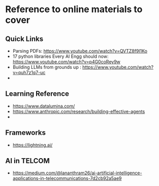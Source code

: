# Reference to online materials to cover

## Quick Links
* Parsing PDFs: https://www.youtube.com/watch?v=QVTZ8f9l1Ko
* 17 python libraries Every AI Engg should now: https://www.youtube.com/watch?v=p4G0coRey9w
* Building LLMs from grounds up : https://www.youtube.com/watch?v=quh7z1q7-uc
* 

## Learning Reference
* https://www.datalumina.com/
* https://www.anthropic.com/research/building-effective-agents
* 

## Frameworks
* https://lightning.ai/

## AI in TELCOM
* https://medium.com/@lananthram26/ai-artificial-intelligence-applications-in-telecommunications-7d2cb92a5ae9
